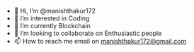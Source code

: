 - 👋 Hi, I’m @manishthakur172
- 👀 I’m interested in Coding
- 🌱 I’m currently Blockchain
- 💞️ I’m looking to collaborate on Enthusiastic people
- 📫 How to reach me email on manishthakur172@gmail.com

<!---
manishthakur172/manishthakur172 is a ✨ special ✨ repository because its `README.md` (this file) appears on your GitHub profile.
You can click the Preview link to take a look at your changes.
--->
